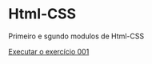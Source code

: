 # Html-CSS




 Primeiro e sgundo modulos de Html-CSS



<a href="https://fabriciosant0s.github.io/Html-CSS/Exercicios/ex001/index.html">Executar o exercício 001</a>
